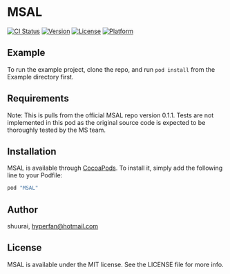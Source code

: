 # MSAL

[![CI Status](http://img.shields.io/travis/shuurai/MSAL.svg?style=flat)](https://travis-ci.org/shuurai/MSAL)
[![Version](https://img.shields.io/cocoapods/v/MSAL.svg?style=flat)](http://cocoapods.org/pods/MSAL)
[![License](https://img.shields.io/cocoapods/l/MSAL.svg?style=flat)](http://cocoapods.org/pods/MSAL)
[![Platform](https://img.shields.io/cocoapods/p/MSAL.svg?style=flat)](http://cocoapods.org/pods/MSAL)

## Example

To run the example project, clone the repo, and run `pod install` from the Example directory first.

## Requirements

Note: This is pulls from the official MSAL repo version 0.1.1. Tests are not implemented in this pod as the original source code is expected to be thoroughly tested by the MS team.

## Installation

MSAL is available through [CocoaPods](http://cocoapods.org). To install
it, simply add the following line to your Podfile:

```ruby
pod "MSAL"
```

## Author

shuurai, hyperfan@hotmail.com

## License

MSAL is available under the MIT license. See the LICENSE file for more info.
